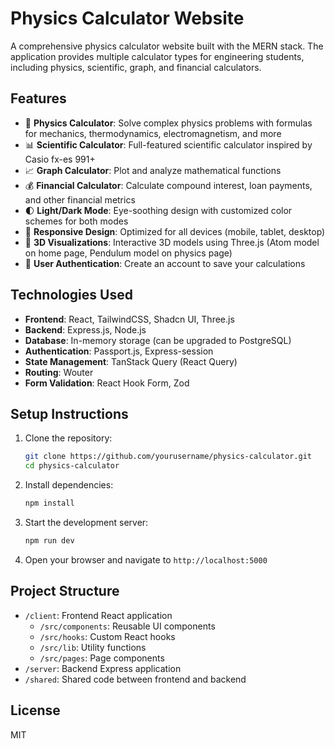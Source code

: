 # Physics Calculator Website

A comprehensive physics calculator website built with the MERN stack. The application provides multiple calculator types for engineering students, including physics, scientific, graph, and financial calculators.

## Features

- 🧪 **Physics Calculator**: Solve complex physics problems with formulas for mechanics, thermodynamics, electromagnetism, and more
- 📊 **Scientific Calculator**: Full-featured scientific calculator inspired by Casio fx-es 991+
- 📈 **Graph Calculator**: Plot and analyze mathematical functions
- 💰 **Financial Calculator**: Calculate compound interest, loan payments, and other financial metrics
- 🌓 **Light/Dark Mode**: Eye-soothing design with customized color schemes for both modes
- 🔄 **Responsive Design**: Optimized for all devices (mobile, tablet, desktop)
- 🎨 **3D Visualizations**: Interactive 3D models using Three.js (Atom model on home page, Pendulum model on physics page)
- 👤 **User Authentication**: Create an account to save your calculations

## Technologies Used

- **Frontend**: React, TailwindCSS, Shadcn UI, Three.js
- **Backend**: Express.js, Node.js
- **Database**: In-memory storage (can be upgraded to PostgreSQL)
- **Authentication**: Passport.js, Express-session
- **State Management**: TanStack Query (React Query)
- **Routing**: Wouter
- **Form Validation**: React Hook Form, Zod

## Setup Instructions

1. Clone the repository:
   ```bash
   git clone https://github.com/yourusername/physics-calculator.git
   cd physics-calculator
   ```

2. Install dependencies:
   ```bash
   npm install
   ```

3. Start the development server:
   ```bash
   npm run dev
   ```

4. Open your browser and navigate to `http://localhost:5000`

## Project Structure

- `/client`: Frontend React application
  - `/src/components`: Reusable UI components
  - `/src/hooks`: Custom React hooks
  - `/src/lib`: Utility functions
  - `/src/pages`: Page components
- `/server`: Backend Express application
- `/shared`: Shared code between frontend and backend

## License

MIT